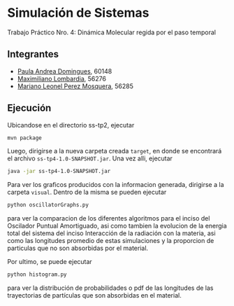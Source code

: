 # Simulación de Sistemas
Trabajo Práctico Nro. 4: Dinámica Molecular regida por el paso temporal

## Integrantes
* [Paula Andrea Domingues](https://github.com/pdomins), 60148
* [Maximiliano Lombardia](https://github.com/mlombardia), 56276
* [Mariano Leonel Perez Mosquera](https://github.com/marianopm), 56285

## Ejecución
Ubicandose en el directorio ss-tp2, ejecutar
```sh
mvn package
```
Luego, dirigirse a la nueva carpeta creada `target`, en donde se encontrará el archivo `ss-tp4-1.0-SNAPSHOT.jar`.
Una vez alli, ejecutar
```sh
java -jar ss-tp4-1.0-SNAPSHOT.jar
```

Para ver los graficos producidos con la informacion generada, dirigirse a la carpeta `visual`. Dentro de la misma se pueden ejecutar
```sh
python oscillatorGraphs.py
```
para ver la comparacion de los diferentes algoritmos para el inciso del Oscilador Puntual Amortiguado, asi como tambien la evolucion de la energia total del sistema del inciso Interacción de la radiación con la materia, asi como las longitudes promedio de estas simulaciones y la proporcion de particulas que no son absorbidas por el material.

Por ultimo, se puede ejecutar
```sh
python histogram.py
```
para ver la distribución de probabilidades o pdf de las longitudes de las trayectorias de partículas que son absorbidas en el material. 